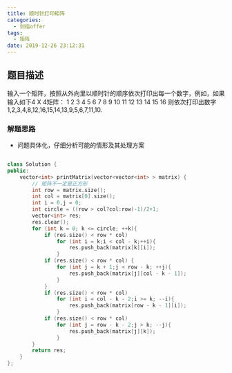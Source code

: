 ```yaml
---
title: 顺时针打印矩阵
categories:
  - 剑指offer
tags:
  - 矩阵
date: 2019-12-26 23:12:31
---
```


## 题目描述
输入一个矩阵，按照从外向里以顺时针的顺序依次打印出每一个数字，例如，如果输入如下4 X 4矩阵： 1 2 3 4 5 6 7 8 9 10 11 12 13 14 15 16 则依次打印出数字1,2,3,4,8,12,16,15,14,13,9,5,6,7,11,10.

### 解题思路
- 问题具体化，仔细分析可能的情形及其处理方案

```cpp

class Solution {
public:
    vector<int> printMatrix(vector<vector<int> > matrix) {
        // 矩阵不一定是正方形
        int row = matrix.size();
        int col = matrix[0].size();
        int i = 0,j = 0;
        int circle = ((row > col?col:row)-1)/2+1;
        vector<int> res;
        res.clear();
        for (int k = 0; k <= circle; ++k){
            if (res.size() < row * col)
                for (int i = k;i < col - k;++i){
                    res.push_back(matrix[k][i]);
                }
            if (res.size() < row * col) {
                for (int j = k + 1;j < row - k; ++j){
                    res.push_back(matrix[j][col - k - 1]);
                }
            }
            if (res.size() < row * col)
                for (int i = col - k - 2;i >= k; --i){
                    res.push_back(matrix[row - k - 1][i]);
                }
            if (res.size() < row * col)
                for (int j = row - k - 2;j > k; --j){
                    res.push_back(matrix[j][k]);
                }
        }
        return res;
    }
};
```